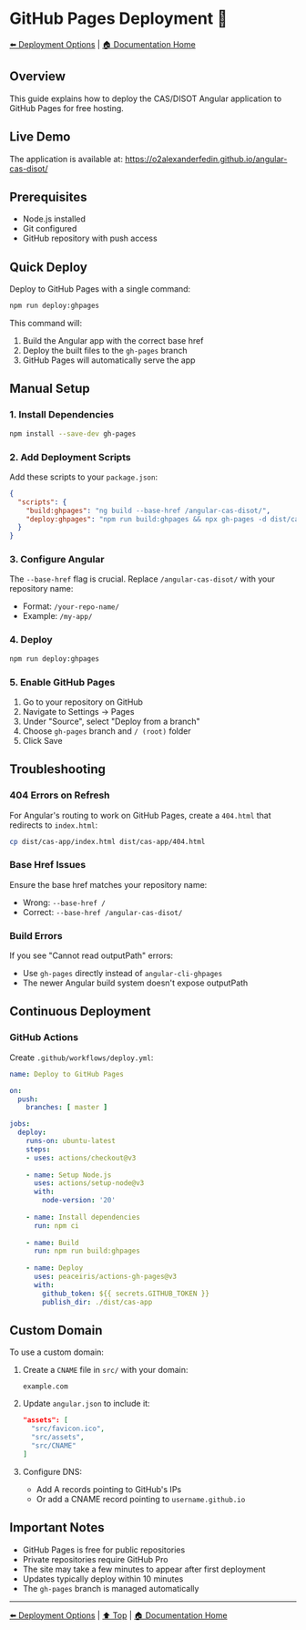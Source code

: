 # GitHub Pages Deployment 🚀

[⬅️ Deployment Options](./README.md) | [🏠 Documentation Home](../)

## Overview

This guide explains how to deploy the CAS/DISOT Angular application to GitHub Pages for free hosting.

## Live Demo

The application is available at: https://o2alexanderfedin.github.io/angular-cas-disot/

## Prerequisites

- Node.js installed
- Git configured
- GitHub repository with push access

## Quick Deploy

Deploy to GitHub Pages with a single command:

```bash
npm run deploy:ghpages
```

This command will:
1. Build the Angular app with the correct base href
2. Deploy the built files to the `gh-pages` branch
3. GitHub Pages will automatically serve the app

## Manual Setup

### 1. Install Dependencies

```bash
npm install --save-dev gh-pages
```

### 2. Add Deployment Scripts

Add these scripts to your `package.json`:

```json
{
  "scripts": {
    "build:ghpages": "ng build --base-href /angular-cas-disot/",
    "deploy:ghpages": "npm run build:ghpages && npx gh-pages -d dist/cas-app"
  }
}
```

### 3. Configure Angular

The `--base-href` flag is crucial. Replace `/angular-cas-disot/` with your repository name:
- Format: `/your-repo-name/`
- Example: `/my-app/`

### 4. Deploy

```bash
npm run deploy:ghpages
```

### 5. Enable GitHub Pages

1. Go to your repository on GitHub
2. Navigate to Settings → Pages
3. Under "Source", select "Deploy from a branch"
4. Choose `gh-pages` branch and `/ (root)` folder
5. Click Save

## Troubleshooting

### 404 Errors on Refresh

For Angular's routing to work on GitHub Pages, create a `404.html` that redirects to `index.html`:

```bash
cp dist/cas-app/index.html dist/cas-app/404.html
```

### Base Href Issues

Ensure the base href matches your repository name:
- Wrong: `--base-href /`
- Correct: `--base-href /angular-cas-disot/`

### Build Errors

If you see "Cannot read outputPath" errors:
- Use `gh-pages` directly instead of `angular-cli-ghpages`
- The newer Angular build system doesn't expose outputPath

## Continuous Deployment

### GitHub Actions

Create `.github/workflows/deploy.yml`:

```yaml
name: Deploy to GitHub Pages

on:
  push:
    branches: [ master ]

jobs:
  deploy:
    runs-on: ubuntu-latest
    steps:
    - uses: actions/checkout@v3
    
    - name: Setup Node.js
      uses: actions/setup-node@v3
      with:
        node-version: '20'
        
    - name: Install dependencies
      run: npm ci
      
    - name: Build
      run: npm run build:ghpages
      
    - name: Deploy
      uses: peaceiris/actions-gh-pages@v3
      with:
        github_token: ${{ secrets.GITHUB_TOKEN }}
        publish_dir: ./dist/cas-app
```

## Custom Domain

To use a custom domain:

1. Create a `CNAME` file in `src/` with your domain:
   ```
   example.com
   ```

2. Update `angular.json` to include it:
   ```json
   "assets": [
     "src/favicon.ico",
     "src/assets",
     "src/CNAME"
   ]
   ```

3. Configure DNS:
   - Add A records pointing to GitHub's IPs
   - Or add a CNAME record pointing to `username.github.io`

## Important Notes

- GitHub Pages is free for public repositories
- Private repositories require GitHub Pro
- The site may take a few minutes to appear after first deployment
- Updates typically deploy within 10 minutes
- The `gh-pages` branch is managed automatically

---

[⬅️ Deployment Options](./README.md) | [⬆️ Top](#github-pages-deployment) | [🏠 Documentation Home](../)